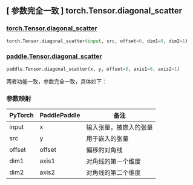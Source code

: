 ## [ 参数完全一致 ] torch.Tensor.diagonal_scatter

### [torch.Tensor.diagonal_scatter](https://pytorch.org/docs/stable/generated/torch.Tensor.diagonal_scatter.html?highlight=diagonal_scatter#torch.Tensor.diagonal_scatter)

```python
torch.Tensor.diagonal_scatter(input, src, offset=0, dim1=0, dim2=1)
```

### [paddle.Tensor.diagonal_scatter](https://www.paddlepaddle.org.cn/documentation/docs/zh/develop/api/paddle/Tensor_cn.html#diagonal-scatter-x-y-offset-0-axis1-0-axis2-1-name-none)

```python
paddle.Tensor.diagonal_scatter(x, y, offset=0, axis1=0, axis2=1)
```

两者功能一致，参数完全一致，具体如下：

### 参数映射

| PyTorch | PaddlePaddle | 备注                                               |
|---------|--------------| -------------------------------------------------- |
| input     | x          | 输入张量，被嵌入的张量    |
| src     | y          | 用于嵌入的张量    |
| offset     | offset          | 偏移的对角线    |
| dim1     | axis1          | 对角线的第一个维度    |
| dim2     | axis2          | 对角线的第二个维度    |
